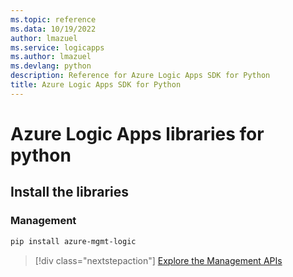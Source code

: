 ```yaml
---
ms.topic: reference
ms.data: 10/19/2022
author: lmazuel
ms.service: logicapps
ms.author: lmazuel
ms.devlang: python
description: Reference for Azure Logic Apps SDK for Python
title: Azure Logic Apps SDK for Python
---
```

# Azure Logic Apps libraries for python

## Install the libraries


### Management

```bash
pip install azure-mgmt-logic
```
> [!div class="nextstepaction"]
> [Explore the Management APIs](/python/api/azure-mgmt-logic)